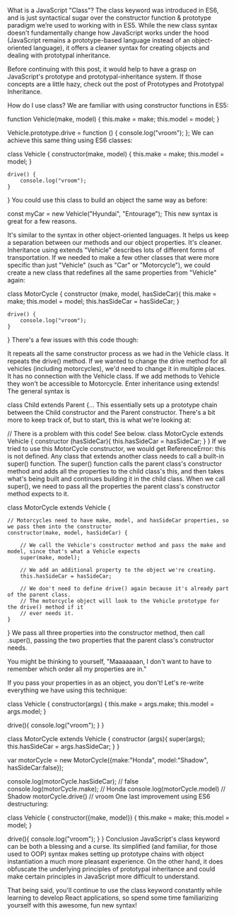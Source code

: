 What is a JavaScript "Class"?
The class keyword was introduced in ES6, and is just syntactical sugar over the constructor function & prototype paradigm we’re used to working with in ES5. While the new class syntax doesn't fundamentally change how JavaScript works under the hood (JavaScript remains a prototype-based language instead of an object-oriented language), it offers a cleaner syntax for creating objects and dealing with prototypal inheritance.

Before continuing with this post, it would help to have a grasp on JavaScript's prototype and prototypal-inheritance system. If those concepts are a little hazy, check out the post of Prototypes and Prototypal Inheritance.

How do I use class?
We are familiar with using constructor functions in ES5:

function Vehicle(make, model) {
    this.make = make;
    this.model = model;
}

Vehicle.prototype.drive = function () {
    console.log("vroom");
};
We can achieve this same thing using ES6 classes:

class Vehicle {
    constructor(make, model) {
        this.make = make;
        this.model = model;
    }

    drive() {
        console.log("vroom");
    }
}
You could use this class to build an object the same way as before:

const myCar = new Vehicle("Hyundai", "Entourage");
This new syntax is great for a few reasons.

It's similar to the syntax in other object-oriented languages.
It helps us keep a separation between our methods and our object properties.
It's cleaner.
Inheritance using extends
"Vehicle" describes lots of different forms of transportation. If we needed to make a few other classes that were more specific than just "Vehicle" (such as "Car" or "Motorcycle"), we could create a new class that redefines all the same properties from "Vehicle" again:

class MotorCycle {
    constructor (make, model, hasSideCar){
        this.make = make;
        this.model = model;
        this.hasSideCar = hasSideCar;
    }

    drive() {
        console.log("vroom");
    }
}
There's a few issues with this code though:

It repeats all the same constructor process as we had in the Vehicle class.
It repeats the drive() method. If we wanted to change the drive method for all vehicles (including motorcycles), we'd need to change it in multiple places.
It has no connection with the Vehicle class. If we add methods to Vehicle they won't be accessible to Motorcycle.
Enter inheritance using extends! The general syntax is

class Child extends Parent {...
This essentially sets up a prototype chain between the Child constructor and the Parent constructor. There's a bit more to keep track of, but to start, this is what we're looking at:

// There is a problem with this code! See below.
class MotorCycle extends Vehicle {
    constructor (hasSideCar){
        this.hasSideCar = hasSideCar;
    }
}
If we tried to use this MotorCycle constructor, we would get ReferenceError: this is not defined. Any class that extends another class needs to call a built-in super() function. The super() function calls the parent class's constructor method and adds all the properties to the child class's this, and then takes what's being built and continues building it in the child class. When we call super(), we need to pass all the properties the parent class's constructor method expects to it.

class MotorCycle extends Vehicle {

    // Motorcycles need to have make, model, and hasSideCar properties, so we pass them into the constructor
    constructor(make, model, hasSideCar) {
        
        // We call the Vehicle's constructor method and pass the make and model, since that's what a Vehicle expects
        super(make, model);
        
        // We add an additional property to the object we're creating.
        this.hasSideCar = hasSideCar;
        
        // We don't need to define drive() again because it's already part of the parent class.
        // The motorcycle object will look to the Vehicle prototype for the drive() method if it
        // ever needs it.
    }
}
We pass all three properties into the constructor method, then call .super(), passing the two properties that the parent class's constructor needs.

You might be thinking to yourself, "Maaaaaaan, I don't want to have to remember which order all my properties are in."

If you pass your properties in as an object, you don't! Let's re-write everything we have using this technique:

class Vehicle {
  constructor(args) {
    this.make = args.make;
    this.model = args.model;
  }

  drive(){
    console.log("vroom");
  }
}

class MotorCycle extends Vehicle {
  constructor (args){
    super(args);
    this.hasSideCar = args.hasSideCar;
  }
}

var motorCycle = new MotorCycle({make:"Honda", model:"Shadow", hasSideCar:false});

console.log(motorCycle.hasSideCar);  // false
console.log(motorCycle.make);        // Honda
console.log(motorCycle.model)        // Shadow
motorCycle.drive()                   // vroom
One last improvement using ES6 destructuring:

class Vehicle {
  constructor({make, model}) {
    this.make = make;
    this.model = model;
  }

  drive(){
    console.log("vroom");
  }
}
Conclusion
JavaScript's class keyword can be both a blessing and a curse. Its simplified (and familiar, for those used to OOP) syntax makes setting up prototype chains with object instantiation a much more pleasant experience. On the other hand, it does obfuscate the underlying principles of prototypal inheritance and could make certain principles in JavaScript more difficult to understand.

That being said, you'll continue to use the class keyword constantly while learning to develop React applications, so spend some time familiarizing yourself with this awesome, fun new syntax!